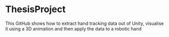 # ThesisProject

This GitHub shows how to extract hand tracking data out of Unity, visualise it using a 3D animation and then apply the data to a robotic hand
